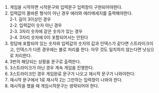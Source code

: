 1. 게임을 시작하면 시작문구와 입력문구 입력창이 구현되어야한다.
2. 입력값이 올바른 형식이 아닌 경우 에러와 에러메세지를 출력해야한다.<br/>
   2-1. 길이 3이상인 경우<br/>
   2-2. 입력값이 숫자 아닌 경우<br/>
   2-3. 3자리 숫자에 같은 숫자가 있는 경우<br/>
   2-4. 3자리 숫자에 0이 포함되어서는 안된다
3. 정답에 포함되어 있는 숫자와 입력값의 숫자의 값과 인덱스가 같다면 스트라이크이고, 인덱스가 다른 경우에는 볼로 처리를 한다. 아무 것도 일치하지 않는다면 낫싱으로 처리한다.
4. 3번의 해당되는 상황을 문구로 출력한다.
5. 3스트라이크가 아닌 경우 계속 게임을 진행한다.
6. 3스트라이크인 경우 게임완료 문구가 나오고 재시작 문구가 나와야한다.
7. 재시작 문구에서 1로 재시작 2는 그만하는 입력창이 나와야 한다.
8. 재시작을 했을 때 게임시작문구는 생략되어야 한다.